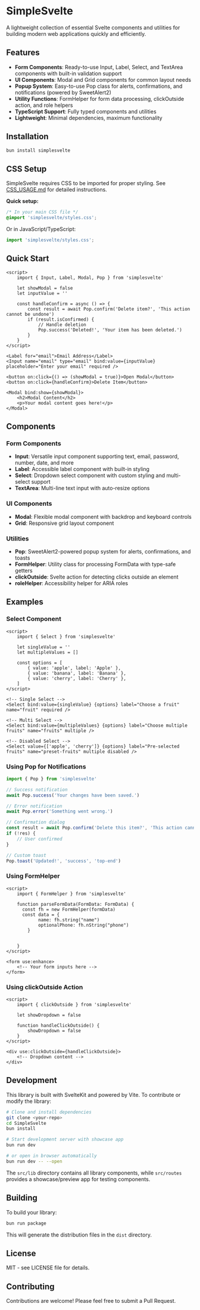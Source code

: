 # SimpleSvelte

A lightweight collection of essential Svelte components and utilities for building modern web applications quickly and efficiently.

## Features

- **Form Components**: Ready-to-use Input, Label, Select, and TextArea components with built-in validation support
- **UI Components**: Modal and Grid components for common layout needs
- **Popup System**: Easy-to-use Pop class for alerts, confirmations, and notifications (powered by SweetAlert2)
- **Utility Functions**: FormHelper for form data processing, clickOutside action, and role helpers
- **TypeScript Support**: Fully typed components and utilities
- **Lightweight**: Minimal dependencies, maximum functionality

## Installation

```bash
bun install simplesvelte
```

## CSS Setup

SimpleSvelte requires CSS to be imported for proper styling. See [CSS_USAGE.md](./CSS_USAGE.md) for detailed instructions.

**Quick setup:**
```css
/* In your main CSS file */
@import 'simplesvelte/styles.css';
```

Or in JavaScript/TypeScript:
```typescript
import 'simplesvelte/styles.css';
```

## Quick Start

```svelte
<script>
	import { Input, Label, Modal, Pop } from 'simplesvelte'

	let showModal = false
	let inputValue = ''

	const handleConfirm = async () => {
		const result = await Pop.confirm('Delete item?', 'This action cannot be undone')
		if (result.isConfirmed) {
			// Handle deletion
			Pop.success('Deleted!', 'Your item has been deleted.')
		}
	}
</script>

<Label for="email">Email Address</Label>
<Input name="email" type="email" bind:value={inputValue} placeholder="Enter your email" required />

<button on:click={() => (showModal = true)}>Open Modal</button>
<button on:click={handleConfirm}>Delete Item</button>

<Modal bind:show={showModal}>
	<h2>Modal Content</h2>
	<p>Your modal content goes here!</p>
</Modal>
```

## Components

### Form Components

- **Input**: Versatile input component supporting text, email, password, number, date, and more
- **Label**: Accessible label component with built-in styling
- **Select**: Dropdown select component with custom styling and multi-select support
- **TextArea**: Multi-line text input with auto-resize options

### UI Components

- **Modal**: Flexible modal component with backdrop and keyboard controls
- **Grid**: Responsive grid layout component

### Utilities

- **Pop**: SweetAlert2-powered popup system for alerts, confirmations, and toasts
- **FormHelper**: Utility class for processing FormData with type-safe getters
- **clickOutside**: Svelte action for detecting clicks outside an element
- **roleHelper**: Accessibility helper for ARIA roles

## Examples

### Select Component

```svelte
<script>
	import { Select } from 'simplesvelte'

	let singleValue = ''
	let multipleValues = []

	const options = [
		{ value: 'apple', label: 'Apple' },
		{ value: 'banana', label: 'Banana' },
		{ value: 'cherry', label: 'Cherry' },
	]
</script>

<!-- Single Select -->
<Select bind:value={singleValue} {options} label="Choose a fruit" name="fruit" required />

<!-- Multi Select -->
<Select bind:value={multipleValues} {options} label="Choose multiple fruits" name="fruits" multiple />

<!-- Disabled Select -->
<Select value={['apple', 'cherry']} {options} label="Pre-selected fruits" name="preset-fruits" multiple disabled />
```

### Using Pop for Notifications

```javascript
import { Pop } from 'simplesvelte'

// Success notification
await Pop.success('Your changes have been saved.')

// Error notification
await Pop.error('Something went wrong.')

// Confirmation dialog
const result = await Pop.confirm('Delete this item?', 'This action cannot be undone')
if (!res) {
	// User confirmed
}

// Custom toast
Pop.toast('Updated!', 'success', 'top-end')
```

### Using FormHelper

```svelte
<script>
	import { FormHelper } from 'simplesvelte'

	function parseFormData(FormData: FormData) {
	  const fh = new FormHelper(formData)
	  const data = {
			name: fh.string("name")
			optionalPhone: fh.nString("phone")
		}

		
	}
</script>

<form use:enhance>
	<!-- Your form inputs here -->
</form>
```

### Using clickOutside Action

```svelte
<script>
	import { clickOutside } from 'simplesvelte'

	let showDropdown = false

	function handleClickOutside() {
		showDropdown = false
	}
</script>

<div use:clickOutside={handleClickOutside}>
	<!-- Dropdown content -->
</div>
```

## Development

This library is built with SvelteKit and powered by Vite. To contribute or modify the library:

```bash
# Clone and install dependencies
git clone <your-repo>
cd SimpleSvelte
bun install

# Start development server with showcase app
bun run dev

# or open in browser automatically
bun run dev -- --open
```

The `src/lib` directory contains all library components, while `src/routes` provides a showcase/preview app for testing components.

## Building

To build your library:

```bash
bun run package
```

This will generate the distribution files in the `dist` directory.

## License

MIT - see LICENSE file for details.

## Contributing

Contributions are welcome! Please feel free to submit a Pull Request.
